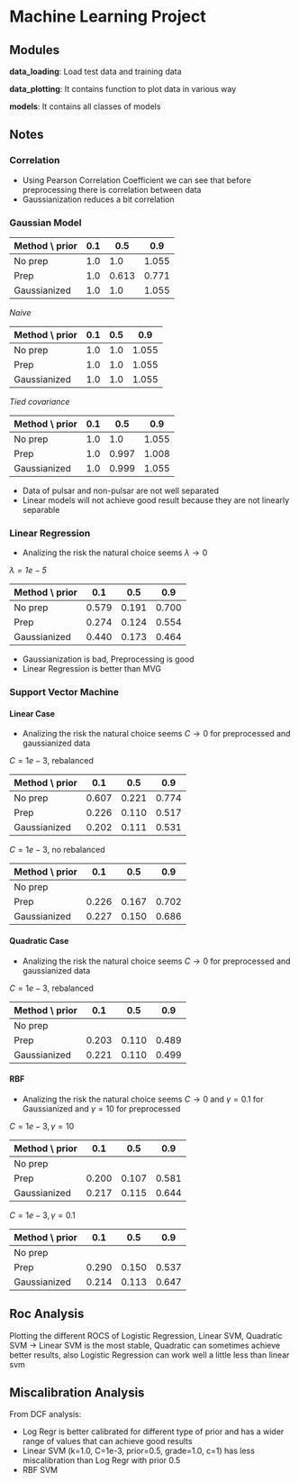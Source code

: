 # Machine Learning Project

## Modules

**data_loading**: Load test data and training data

**data_plotting**: It contains function to plot data in various way

**models**: It contains all classes of models

## Notes

### Correlation

- Using Pearson Correlation Coefficient we can see that before preprocessing there is correlation between data
- Gaussianization reduces a bit correlation

### Gaussian Model

| Method \ prior | 0.1  | 0.5   | 0.9   |
| -------------- | ---- | ----- | ----- |
| No prep        | 1.0  | 1.0   | 1.055 |
| Prep           | 1.0  | 0.613 | 0.771 |
| Gaussianized   | 1.0  | 1.0   | 1.055 |

*Naive*

| Method \ prior | 0.1  | 0.5  | 0.9   |
| -------------- | ---- | ---- | ----- |
| No prep        | 1.0  | 1.0  | 1.055 |
| Prep           | 1.0  | 1.0  | 1.055 |
| Gaussianized   | 1.0  | 1.0  | 1.055 |

*Tied covariance*

| Method \ prior | 0.1  | 0.5   | 0.9   |
| -------------- | ---- | ----- | ----- |
| No prep        | 1.0  | 1.0   | 1.055 |
| Prep           | 1.0  | 0.997 | 1.008 |
| Gaussianized   | 1.0  | 0.999 | 1.055 |

- Data of pulsar and non-pulsar are not well separated
- Linear models will not achieve good result because they are not linearly separable

### Linear Regression

- Analizing the risk the natural choice seems $\lambda \to 0$

*$\lambda = 1e-5$*

| Method \ prior | 0.1   | 0.5   | 0.9   |
| -------------- | ----- | ----- | ----- |
| No prep        | 0.579 | 0.191 | 0.700 |
| Prep           | 0.274 | 0.124 | 0.554 |
| Gaussianized   | 0.440 | 0.173 | 0.464 |

- Gaussianization is bad, Preprocessing is good
- Linear Regression is better than MVG

### Support Vector Machine

#### Linear Case

- Analizing the risk the natural choice seems $C \to 0$ for preprocessed and gaussianized data

$C = 1e-3$, rebalanced

| Method \ prior | 0.1   | 0.5   | 0.9   |
| -------------- | ----- | ----- | ----- |
| No prep        | 0.607 | 0.221 | 0.774 |
| Prep           | 0.226 | 0.110 | 0.517 |
| Gaussianized   | 0.202 | 0.111 | 0.531 |

$C = 1e-3$, no rebalanced

| Method \ prior | 0.1   | 0.5   | 0.9   |
| -------------- | ----- | ----- | ----- |
| No prep        |       |       |       |
| Prep           | 0.226 | 0.167 | 0.702 |
| Gaussianized   | 0.227 | 0.150 | 0.686 |

#### Quadratic Case

- Analizing the risk the natural choice seems $C \to 0$ for preprocessed and gaussianized data

$C = 1e-3$, rebalanced

| Method \ prior | 0.1   | 0.5   | 0.9   |
| -------------- | ----- | ----- | ----- |
| No prep        |       |       |       |
| Prep           | 0.203 | 0.110 | 0.489 |
| Gaussianized   | 0.221 | 0.110 | 0.499 |

#### RBF

- Analizing the risk the natural choice seems $C \to 0$ and $\gamma = 0.1$ for Gaussianized and $\gamma = 10$ for preprocessed

$C=1e-3, \gamma = 10$

| Method \ prior | 0.1   | 0.5   | 0.9   |
| -------------- | ----- | ----- | ----- |
| No prep        |       |       |       |
| Prep           | 0.200 | 0.107 | 0.581 |
| Gaussianized   | 0.217 | 0.115 | 0.644 |

$C = 1e-3, \gamma = 0.1$

| Method \ prior | 0.1   | 0.5   | 0.9   |
| -------------- | ----- | ----- | ----- |
| No prep        |       |       |       |
| Prep           | 0.290 | 0.150 | 0.537 |
| Gaussianized   | 0.214 | 0.113 | 0.647 |

## Roc Analysis

Plotting the different ROCS of Logistic Regression, Linear SVM, Quadratic SVM -> Linear SVM is the most stable, Quadratic can sometimes achieve better results, also Logistic Regression can work well a little less than linear svm

## Miscalibration Analysis

From DCF analysis:

- Log Regr is better calibrated for different type of prior and has a wider range of values that can achieve good results
- Linear SVM (k=1.0, C=1e-3, prior=0.5, grade=1.0, c=1) has less miscalibration than Log Regr with prior 0.5
- RBF SVM 
